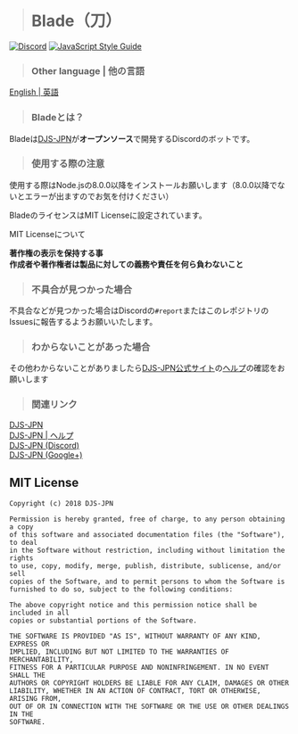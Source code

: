 > # Blade（刀）
[![Discord](https://discordapp.com/api/guilds/391390986770710528/embed.png)](https://discord.gg/DbTpjXV)
[![JavaScript Style Guide](https://img.shields.io/badge/code_style-standard-brightgreen.svg)](https://standardjs.com)

> ### Other language | 他の言語
[English | 英語](https://github.com/DJS-JPN/Blade/blob/master/README-EN.md)

> ### Bladeとは？

Bladeは[DJS-JPN](https://djs-jpn.ga)が**オープンソース**で開発するDiscordのボットです。

> ### 使用する際の注意

使用する際はNode.jsの8.0.0以降をインストールお願いします（8.0.0以降でないとエラーが出ますのでお気を付けください）

BladeのライセンスはMIT Licenseに設定されています。  

MIT Licenseについて  

**著作権の表示を保持する事  
作成者や著作権者は製品に対しての義務や責任を何ら負わないこと**

> ### 不具合が見つかった場合

不具合などが見つかった場合はDiscordの`#report`またはこのレポジトリのIssuesに報告するようお願いいたします。

> ### わからないことがあった場合
その他わからないことがありましたら[DJS-JPN公式サイト](https://djs-jpn.ga)の[ヘルプ](https://djs-jpn.ga/help)の確認をお願いします

> ### 関連リンク

[DJS-JPN](https://djs-jpn.ga)  
[DJS-JPN | ヘルプ](https://djs-jpn.ga/help)  
[DJS-JPN (Discord)](https://discord.gg/DbTpjXV)  
[DJS-JPN (Google+)](https://plus.google.com/communities/102065506910522266374)

## MIT License

```
Copyright (c) 2018 DJS-JPN

Permission is hereby granted, free of charge, to any person obtaining a copy
of this software and associated documentation files (the "Software"), to deal
in the Software without restriction, including without limitation the rights
to use, copy, modify, merge, publish, distribute, sublicense, and/or sell
copies of the Software, and to permit persons to whom the Software is
furnished to do so, subject to the following conditions:

The above copyright notice and this permission notice shall be included in all
copies or substantial portions of the Software.

THE SOFTWARE IS PROVIDED "AS IS", WITHOUT WARRANTY OF ANY KIND, EXPRESS OR
IMPLIED, INCLUDING BUT NOT LIMITED TO THE WARRANTIES OF MERCHANTABILITY,
FITNESS FOR A PARTICULAR PURPOSE AND NONINFRINGEMENT. IN NO EVENT SHALL THE
AUTHORS OR COPYRIGHT HOLDERS BE LIABLE FOR ANY CLAIM, DAMAGES OR OTHER
LIABILITY, WHETHER IN AN ACTION OF CONTRACT, TORT OR OTHERWISE, ARISING FROM,
OUT OF OR IN CONNECTION WITH THE SOFTWARE OR THE USE OR OTHER DEALINGS IN THE
SOFTWARE.
```
